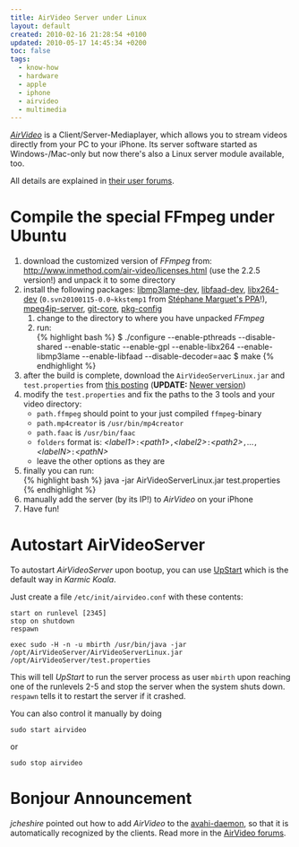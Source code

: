 ```yaml
---
title: AirVideo Server under Linux
layout: default
created: 2010-02-16 21:28:54 +0100
updated: 2010-05-17 14:45:34 +0200
toc: false
tags:
  - know-how
  - hardware
  - apple
  - iphone
  - airvideo
  - multimedia
---
```

*[AirVideo](http://www.inmethod.com/air-video/)* is a Client/Server-Mediaplayer, which allows you to stream videos
directly from your PC to your iPhone. Its server software started as Windows-/Mac-only but now there's also a Linux
server module available, too.

All details are explained in [their user forums](http://www.inmethod.com/forum/posts/list/34.page).


Compile the special FFmpeg under Ubuntu
=======================================

1. download the customized version of *FFmpeg* from: <http://www.inmethod.com/air-video/licenses.html>
   (use the 2.2.5 version!) and unpack it to some directory
1. install the following packages: [libmp3lame-dev](apt://libmp3lame-dev), [libfaad-dev](apt://libfaad-dev),
   [libx264-dev](apt://libx264-dev) (`0.svn20100115-0.0~kkstemp1` from [Stéphane Marguet's PPA](https://launchpad.net/~stemp/+archive/ppa)!),
   [mpeg4ip-server](apt://mpeg4ip-server), [git-core](apt://git-core), [pkg-config](apt://pkg-config)
    1. change to the directory to where you have unpacked *FFmpeg*
    1. run:  
{% highlight bash %}
$ ./configure --enable-pthreads --disable-shared --enable-static --enable-gpl --enable-libx264 --enable-libmp3lame --enable-libfaad --disable-decoder=aac
$ make
{% endhighlight %}
1. after the build is complete, download the `AirVideoServerLinux.jar` and `test.properties` from [this posting](http://www.inmethod.com/forum/posts/list/60/34.page#3935) (**UPDATE:** [Newer version](http://www.inmethod.com/forum/posts/list/120/34.page#5252))
1. modify the `test.properties` and fix the paths to the 3 tools and your video directory:
    * `path.ffmpeg` should point to your just compiled `ffmpeg`-binary
    * `path.mp4creator` is `/usr/bin/mp4creator`
    * `path.faac` is `/usr/bin/faac`
    * `folders` format is: *\<label1\>*`:`*\<path1\>*`,`*\<label2\>*`:`*\<path2\>*`,`…`,`*\<labelN\>*`:`*\<pathN\>*
    * leave the other options as they are
1. finally you can run:  
{% highlight bash %}
java -jar AirVideoServerLinux.jar test.properties
{% endhighlight %}
1. manually add the server (by its IP!) to *AirVideo* on your iPhone
1. Have fun!


Autostart AirVideoServer
========================

To autostart *AirVideoServer* upon bootup, you can use [UpStart](http://upstart.ubuntu.com/) which is the default
way in *Karmic Koala*.

Just create a file `/etc/init/airvideo.conf` with these contents:

~~~
start on runlevel [2345]
stop on shutdown
respawn

exec sudo -H -n -u mbirth /usr/bin/java -jar /opt/AirVideoServer/AirVideoServerLinux.jar /opt/AirVideoServer/test.properties
~~~

This will tell *UpStart* to run the server process as user `mbirth` upon reaching one of the runlevels 2-5 and stop the
server when the system shuts down. `respawn` tells it to restart the server if it crashed.

You can also control it manually by doing

    sudo start airvideo

or

    sudo stop airvideo


Bonjour Announcement
====================

*jcheshire* pointed out how to add *AirVideo* to the [avahi-daemon](apt://avahi-daemon), so that it is automatically
recognized by the clients. Read more in the [AirVideo forums](http://www.inmethod.com/forum/posts/list/165/34.page#6907).
